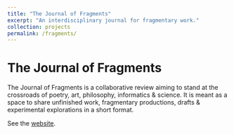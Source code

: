 ```yaml
---
title: "The Journal of Fragments"
excerpt: "An interdisciplinary journal for fragmentary work."
collection: projects
permalink: /fragments/
---
```


The Journal of Fragments
======

The Journal of Fragments is a collaborative review aiming to stand at the crossroads of poetry, art, philosophy, informatics & science. It is meant as a space to share unfinished work, fragmentary productions, drafts & experimental explorations in a short format.

See the [website](https://www.nolots.net/fragments/).
